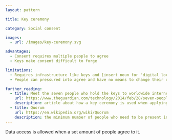 ```yaml
---
layout: pattern

title: Key ceremony

category: Social consent

images:
  - url: /images/key-ceremony.svg

advantages:
  - Consent requires multiple people to agree
  - Keys make consent difficult to forge

limitations:
  - Requires infrastructure like keys and [insert noun for 'digital lock']
  - People can pressured into agree and have no means to change their decision

further_reading:
  - title: Meet the seven people who hold the keys to worldwide internet security
    url: https://www.theguardian.com/technology/2014/feb/28/seven-people-keys-worldwide-internet-security-web
    description: article about how a key ceremony is used when applying updates to global internet infrastructure
  - title: Quorum
    url: https://en.wikipedia.org/wiki/Quorum
    description: the minimum number of people who need to be present in a legislative assembly
---
```


Data access is allowed when a set amount of people agree to it.

